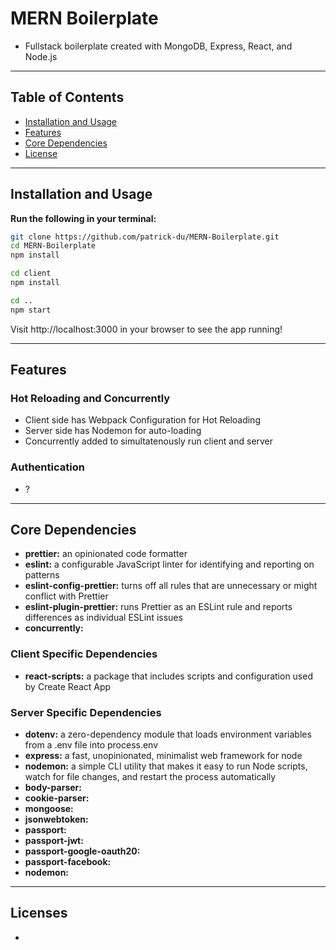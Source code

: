 # MERN Boilerplate

- Fullstack boilerplate created with MongoDB, Express, React, and Node.js

---

## Table of Contents

- [Installation and Usage](##installation-and-usage)
- [Features](#features)
- [Core Dependencies](#core-dependencies)
- [License](#license)

---

## Installation and Usage

**Run the following in your terminal:**

```bash
git clone https://github.com/patrick-du/MERN-Boilerplate.git
cd MERN-Boilerplate
npm install

cd client
npm install

cd ..
npm start
```

Visit http://localhost:3000 in your browser to see the app running!

--- 

## Features

### Hot Reloading and Concurrently
- Client side has Webpack Configuration for Hot Reloading
- Server side has Nodemon for auto-loading
- Concurrently added to simultatenously run client and server

### Authentication
- ?

---

## Core Dependencies
- **prettier:** an opinionated code formatter
- **eslint:** a configurable JavaScript linter for identifying and reporting on patterns 
- **eslint-config-prettier:** turns off all rules that are unnecessary or might conflict with Prettier
- **eslint-plugin-prettier:** runs Prettier as an ESLint rule and reports differences as individual ESLint issues
- **concurrently:**

### Client Specific Dependencies
- **react-scripts:** a package that includes scripts and configuration used by Create React App

### Server Specific Dependencies
- **dotenv:** a zero-dependency module that loads environment variables from a .env file into process.env
- **express:** a fast, unopinionated, minimalist web framework for node
- **nodemon:** a simple CLI utility that makes it easy to run Node scripts, watch for file changes, and restart the process automatically
- **body-parser:** 
- **cookie-parser:** 
- **mongoose:**
- **jsonwebtoken:** 
- **passport:** 
- **passport-jwt:** 
- **passport-google-oauth20:** 
- **passport-facebook:** 
- **nodemon:** 


---

## Licenses
- 